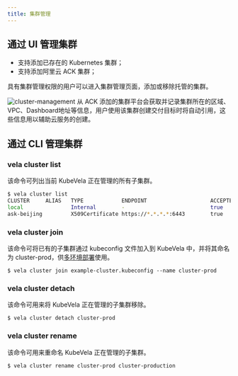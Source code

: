 ```yaml
---
title: 集群管理
---
```


## 通过 UI 管理集群

* 支持添加已存在的 Kubernetes 集群；
* 支持添加阿里云 ACK 集群；

具有集群管理权限的用户可以进入集群管理页面，添加或移除托管的集群。

![cluster-management](https://static.kubevela.net/images/1.3/cluster-management.jpg)
从 ACK 添加的集群平台会获取并记录集群所在的区域、VPC、Dashboard地址等信息，用户使用该集群创建交付目标时将自动引用，这些信息用以辅助云服务的创建。

## 通过 CLI 管理集群

### vela cluster list

该命令可列出当前 KubeVela 正在管理的所有子集群。

```bash
$ vela cluster list            
CLUSTER    	ALIAS	TYPE           	ENDPOINT                   	ACCEPTED	LABELS
local      	     	Internal       	-                          	true
ask-beijing	     	X509Certificate	https://*.*.*.*:6443	    true
```

### vela cluster join

该命令可将已有的子集群通过 kubeconfig 文件加入到 KubeVela 中，并将其命名为 cluster-prod，供[多环境部署](../../end-user/policies/envbinding)使用。

```shell script
$ vela cluster join example-cluster.kubeconfig --name cluster-prod
```

### vela cluster detach

该命令可用来将 KubeVela 正在管理的子集群移除。

```shell script
$ vela cluster detach cluster-prod
```

### vela cluster rename

该命令可用来重命名 KubeVela 正在管理的子集群。

```shell script
$ vela cluster rename cluster-prod cluster-production
```
